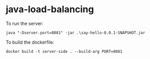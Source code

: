 # java-load-balancing

To run the server:

```
java "-Dserver.port=8081" -jar .\say-hello-0.0.1-SNAPSHOT.jar
```

To build the dockerfile:

```
docker build -t server-side . --build-arg PORT=8081
```
